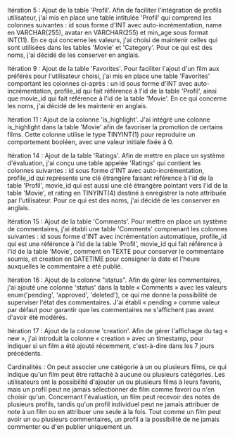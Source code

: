 Itération 5 : Ajout de la table 'Profil'. Afin de faciliter l'intégration de profils utilisateur, j'ai mis en place une table intitulée 'Profil' qui comprend les colonnes suivantes : id sous forme d'INT avec auto-incrémentation, name en VARCHAR(255), avatar en VARCHAR(255) et min_age sous format INT(11). En ce qui concerne les valeurs, j'ai choisi de maintenir celles qui sont utilisées dans les tables 'Movie' et 'Category'. Pour ce qui est des noms, j'ai décidé de les conserver en anglais.

Itération 9 : Ajout de la table 'Favorites'. Pour faciliter l'ajout d'un film aux préférés pour l'utilisateur choisi, j'ai mis en place une table 'Favorites' comportant les colonnes ci-après : un id sous forme d'INT avec auto-incrémentation, profile_id qui fait référence à l'id de la table 'Profil', ainsi que movie_id qui fait référence à l'id de la table 'Movie'. En ce qui concerne les noms, j'ai décidé de les maintenir en anglais.

Itération 11 : Ajout de la colonne 'is_highlight'. J'ai intégré une colonne is_highlight dans la table 'Movie' afin de favoriser la promotion de certains films. Cette colonne utilise le type TINYINT(1) pour reproduire un comportement booléen, avec une valeur initiale fixée à 0.

Itération 14 : Ajout de la table 'Ratings'. Afin de mettre en place un système d'évaluation, j'ai conçu une table appelée 'Ratings' qui contient les colonnes suivantes : id sous forme d'INT avec auto-incrémentation, profile_id qui représente une clé étrangère faisant référence à l'id de la table 'Profil', movie_id qui est aussi une clé étrangère pointant vers l'id de la table 'Movie', et rating en TINYINT(4) destiné à enregistrer la note attribuée par l'utilisateur. Pour ce qui est des noms, j'ai décidé de les conserver en anglais.

Itération 15 : Ajout de la table 'Comments'. Pour mettre en place un système de commentaires, j'ai établi une table 'Comments' comprenant les colonnes suivantes : id sous forme d'INT avec incrémentation automatique, profile_id qui est une référence à l'id de la table 'Profil', movie_id qui fait référence à l'id de la table 'Movie', comment en TEXTE pour conserver le commentaire soumis, et creation en DATETIME pour consigner la date et l'heure auxquelles le commentaire a été publié.

Itération 16 : Ajout de la colonne "status". Afin de gérer les commentaires, j'ai ajouté une colonne 'status' dans la table « Comments » avec les valeurs enum('pending', 'approved', 'deleted'), ce qui me donne la possibilité de superviser l'état des commentaires. J'ai établi « pending » comme valeur par défaut pour garantir que les commentaires ne s'affichent pas avant d'avoir été modérés.

Itération 17 : Ajout de la colonne 'creation'. Afin de gérer l'affichage du tag « new », j'ai introduit la colonne « creation » avec un timestamp, pour indiquer si un film a été ajouté récemment, c'est-à-dire dans les 7 jours précédents.

Cardinalités : 
On peut associer une catégorie à un ou plusieurs films, ce qui indique qu'un film peut être rattaché à aucune ou plusieurs catégories. Les utilisateurs ont la possibilité d'ajouter un ou plusieurs films à leurs favoris, mais un profil peut ne jamais sélectionner de film comme favori ou n'en choisir qu'un. 
Concernant l'évaluation, un film peut recevoir des notes de plusieurs profils, tandis qu'un profil individuel peut ne jamais attribuer de note à un film ou en attribuer une seule à la fois. 
Tout comme un film peut avoir un ou plusieurs commentaires, un profil a la possibilité de ne jamais commenter ou d'en publier uniquement un.